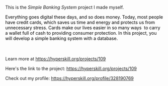 This is the *Simple Banking System* project I made myself.


<p><span style="color:#000000">Everything goes digital these days, and so does money. Today, most people have credit cards, which saves us time and energy and protects us from unnecessary stress. Cards make our lives easier in so many ways&nbsp; to carry a wallet full of cash to providing consumer protection. In this project, you will develop a simple banking system with a database.</span></p><br/><br/>Learn more at <a href="https://hyperskill.org/projects/109?utm_source=ide&utm_medium=ide&utm_campaign=ide&utm_content=project-card">https://hyperskill.org/projects/109</a>

Here's the link to the project: https://hyperskill.org/projects/109

Check out my profile: https://hyperskill.org/profile/328190769